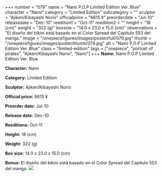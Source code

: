 +++
number = "079"
name = "Nami P.O.P Limited Edition Ver. Blue"
character = "Nami"
category = "Limited Edition"
subcategory = ""
sculptor = "Ajiken/Kibayashi Norio"
officialprice = "6615 ¥"
preorderdate = "Jul-10"
releasedate = "Dec-10"
reedition1 = "Oct-11"
reedition2 = ""
height = "18 (cm)"
weight = "322 (g)"
boxsize = "14.0 x 23.0 x 15.0 (cm)"
observations = "El diseño del bikini está basado en el Color Spread del Capítulo 553 del manga."
image = "/onepiecefigures/images/poster/full/079.jpg"
thumb = "/onepiecefigures/images/poster/thumb/079.jpg"
alt = "Nami P.O.P Limited Edition Ver. Blue"
class = "limited-edition"
tags = ["onepiece", "portrait of pirates", "Ajiken/Kibayashi Norio", "Nami"]
+++
**Name:** Nami P.O.P Limited Edition Ver. Blue

**Character:** Nami

**Category:** Limited Edition 

**Sculptor:** Ajiken/Kibayashi Norio

**Official price:** 6615 ¥

**Preorder date:** Jul-10

**Release date:** Dec-10

**Reeditions:** Oct-11

**Height:** 18 (cm)

**Weight:** 322 (g)

**Box size:** 14.0 x 23.0 x 15.0 (cm)

**Bonus:** El diseño del bikini está basado en el Color Spread del Capítulo 553 del manga.
<img src="/onepiecefigures/images/poster/thumb/079.jpg">